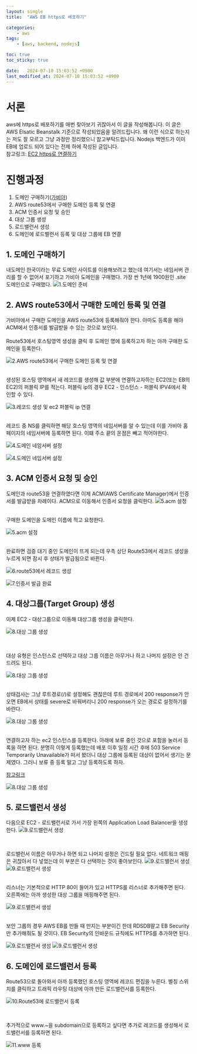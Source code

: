 ```yaml
---
layout: single
title:  "AWS EB https로 배포하기"

categories: 
    - aws
tags: 
    - [aws, backend, nodejs]

toc: true
toc_sticky: true

date:   2024-07-10 15:03:52 +0900
last_modified_at: 2024-07-10 15:03:52 +0900
---
```

# 서론
aws에 https로 배포하기를 매번 찾아보기 귀찮아서 이 글을 작성해봅니다. 이 글은 AWS Elsatic Beanstalk 기준으로 작성되었음을 알려드립니다. 왜 이런 식으로 하는지는 저도 잘 모르고 그냥 과정만 정리했으니 참고부탁드립니다. Nodejs 백엔드가 이미 EB에 업로드 되어 있다는 전제 하에 작성된 글입니다.
<br> 참고링크: [EC2 https로 연결하기](https://velog.io/@server30sopt/EC2-HTTPS%EB%A1%9C-%EC%97%B0%EA%B2%B0%ED%95%98%EA%B8%B0)

# 진행과정
1. 도메인 구매하기([가비아](https://www.gabia.com/))
2. AWS route53에서 구매한 도메인 등록 및 연결
3. ACM 인증서 요청 및 승인
4. 대상 그룹 생성
5. 로드밸런서 생성
6. 도메인에 로드밸런서 등록 및 대상 그룹에 EB 연결
   
## 1. 도메인 구매하기
내도메인 한국이라는 무료 도메인 사이트를 이용해보려고 했는데 여기서는 네임서버 관리를 할 수 없어서 포기하고 가비아 도메인을 구매했다. 가장 싼 1년에 1900원인 .site 도메인으로 구매했다.
![1.도메인 준비](https://github.com/Nugu-ai/Nugu-ai.github.io/assets/84832167/5418ecf4-8255-4d3b-99de-16a8c33f1da4)

## 2. AWS route53에서 구매한 도메인 등록 및 연결
가비아에서 구매한 도메인을 AWS route53에 등록해줘야 한다. 아마도 등록을 해야 ACM에서 인증서를 발급받을 수 있는 것으로 보인다.
<br><br>
Route53에서 호스팅영역 생성을 클릭 후 도메인 명에 등록하고자 하는 아까 구매한 도메인을 등록한다.

![2.AWS route53에서 구매한 도메인 등록 및 연결](https://github.com/Nugu-ai/Nugu-ai.github.io/assets/84832167/3faef93e-8c58-4b98-8551-262dd98c1ee5)

<br>
생성된 호스팅 영역에서 새 레코드를 생성해 값 부분에 연결하고자하는 EC2(또는 EB의 EC2)의 퍼블릭 IP를 적는다. 퍼블릭 ip의 경우 EC2 - 인스턴스 - 퍼블릭 IPV4에서 확인할 수 있다.

![3.레코드 생성 및 ec2 퍼블릭 ip 연결](https://github.com/Nugu-ai/Nugu-ai.github.io/assets/84832167/de48877d-3f0c-4a6d-a5a7-900b83c4a6af)

<br>
레코드 중 NS를 클릭하면 해당 호스팅 영역의 네임서버를 알 수 있는데 이를 가비아 홈페이지의 네임서버에 등록하면 된다. 이떄 주소 끝의 온점은 빼고 적어야한다.

![4.도메인 네임서버 설정](https://github.com/Nugu-ai/Nugu-ai.github.io/assets/84832167/bfcb091a-a613-4eb8-ba22-97756131c143)

![4.도메인 네임서버 설정](https://github.com/Nugu-ai/Nugu-ai.github.io/assets/84832167/a65af4cb-277a-411b-b5a4-1918d7f8ced9)


## 3. ACM 인증서 요청 및 승인
도메인과 route53을 연결하였다면 이제 ACM(AWS Certificate Manager)에서 인증서를 발급받을 차례이다. ACM으로 이동해서 인증서 요청을 클릭한다.
![5.acm 설정](https://github.com/Nugu-ai/Nugu-ai.github.io/assets/84832167/68fb2060-e605-44d6-9ac2-e418af982a5b)

<br>
구매한 도메인을 도메인 이름에 적고 요청한다.

![5.acm 설정](https://github.com/Nugu-ai/Nugu-ai.github.io/assets/84832167/0de31cf2-ddc8-4fc1-8387-c213cf419430)

<br>
완료하면 검증 대기 중인 도메인이 뜨게 되는데 우측 상단 Route53에서 레코드 생성을 누르게 되면 잠시 후 상태가 발급됨으로 바뀐다.

![6.route53에서 레코드 생성](https://github.com/Nugu-ai/Nugu-ai.github.io/assets/84832167/a5a80c1f-67d2-4d09-9c3b-aab91b9b5307)

![7.인증서 발급 완료](https://github.com/Nugu-ai/Nugu-ai.github.io/assets/84832167/fef9a005-0f0f-48ec-89d4-9b387cf33363)

## 4. 대상그룹(Target Group) 생성
이제 EC2 - 대상그룹으로 이동해 대상그룹 생성을 클릭한다.

![8.대상 그룹 생성](https://github.com/Nugu-ai/Nugu-ai.github.io/assets/84832167/22250152-cc7b-4ce7-bff1-a87d7c513637)

<br>

대상 유형은 인스턴스로 선택하고 대상 그룹 이름은 아무거나 하고 나머지 설정은 안 건드려도 된다.

![8.대상 그룹 생성](https://github.com/Nugu-ai/Nugu-ai.github.io/assets/84832167/bfc7fffe-8a7c-48a7-8435-d9cd1eb36441)

<br>
상태검사는 그냥 루트경로(/)로 설정해도 괜찮은데 루트 경로에서 200 response가 안오면 EB에서 상태를 severe로 바꿔버리니 200 response가 오는 경로로 설정하기를 바란다.

![8.대상 그룹 생성](https://github.com/Nugu-ai/Nugu-ai.github.io/assets/84832167/73efad09-544a-4774-9a6d-2ae6a7e23632)

<br>
연결하고자 하는 ec2 인스턴스를 등록한다. 아래에 보류 중인 것으로 포함을 눌러서 등록을 하면 된다. 분명히 이렇게 등록했는데 배포 이후 일정 시간 후에 503 Service Temporarily Unavailable가 떠서 봤더니 대상 그룹에 등록된 대상이 없어서 생기는 문제였다. 그러니 보류 중 등록 말고 그냥 등록하도록 하자.

[참고링크](https://samtao.tistory.com/56)

![8.대상 그룹 생성](https://github.com/Nugu-ai/Nugu-ai.github.io/assets/84832167/6705e9a4-b24a-4475-a731-b7eb714c5674)

## 5. 로드밸런서 생성
다음으로 EC2 - 로드밸런서로 가서 가장 왼쪽의 Application Load Balancer을 생성한다.
![9.로드밸런서 생성](https://github.com/Nugu-ai/Nugu-ai.github.io/assets/84832167/5ca86cc5-bf8f-463d-b361-2dd362e5e6eb)

<br>

로드밸런서 이름은 아무거나 하면 되고 나머지 설정은 건드릴 필요 없다. 네트워크 매핑은 귀찮아서 다 넣었는데 이 부분은 다 선택하는 것이 좋아보인다.
![9.로드밸런서 생성](https://github.com/Nugu-ai/Nugu-ai.github.io/assets/84832167/355cef8c-f0d1-4f8b-9620-310bfcc2aceb)
![9.로드밸런서 생성](https://github.com/Nugu-ai/Nugu-ai.github.io/assets/84832167/1673d5e3-1621-4287-a16f-e49fd73b6725)

<br>
리스너는 기본적으로 HTTP 80이 들어가 있고 HTTPS를 리스너로 추가해주면 된다. 오른쪽에는 아까 생성한 대상 그룹을 매핑해주면 된다.

![9.로드밸런서 생성](https://github.com/Nugu-ai/Nugu-ai.github.io/assets/84832167/ddcc86a0-88cf-42ab-8b4e-5f1e12712837)

<br>
보안 그룹의 경우 AWS EB를 만들 때 만지는 부분이긴 한데 RDSDB말고 EB Security만 추가해줘도 될 것이다. EB Security의 인바운드 규칙에도 HTTPS를 추가하면 된다.

![9.로드밸런서 생성](https://github.com/Nugu-ai/Nugu-ai.github.io/assets/84832167/9cf7706d-6a3e-447b-b80e-046f0b5dc756)
![9.로드밸런서 생성](https://github.com/Nugu-ai/Nugu-ai.github.io/assets/84832167/81a467f4-a482-471a-9ed2-6da1b83ecfb8)

## 6. 도메인에 로드밸런서 등록
Route53으로 돌아와서 아까 등록했던 호스팅 영역에 레코드 편집을 누른다. 별칭 스위치를 클릭하고 트래픽 라우팅 대상에 아까 만든 로드밸런서를 등록한다. 

![10.Route53에 로드밸런서 등록](https://github.com/Nugu-ai/Nugu-ai.github.io/assets/84832167/8edb9b2c-b4d1-467f-8d32-7f2f3c606378)

<br>

추가적으로 www.~을 subdomain으로 등록하고 싶다면 추가로 레코드를 생성해서 로드밸런서를 등록하면 된다.

![11.www 등록](https://github.com/Nugu-ai/Nugu-ai.github.io/assets/84832167/541b2934-6efb-4f27-b68a-05eb7e1bea16)







